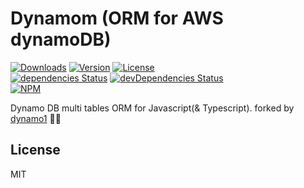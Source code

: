 # Dynamom (ORM for AWS dynamoDB)

<p>
  <a href="https://npmcharts.com/compare/dynamom?minimal=true"><img alt="Downloads" src="https://img.shields.io/npm/dt/dynamom.svg" /></a>
  <a href="https://www.npmjs.com/package/dynamom"><img alt="Version" src="https://img.shields.io/npm/v/dynamom.svg" /></a>
  <a href="https://www.npmjs.com/package/dynamom"><img alt="License" src="https://img.shields.io/npm/l/dynamom.svg" /></a>
  <br />
  <a href="https://david-dm.org/moka-a/dynamom"><img alt="dependencies Status" src="https://david-dm.org/moka-a/dynamom/status.svg" /></a>
  <a href="https://david-dm.org/moka-a/dynamom?type=dev"><img alt="devDependencies Status" src="https://david-dm.org/moka-a/dynamom/dev-status.svg" /></a>
  <br />
  <a href="https://www.npmjs.com/package/dynamom"><img alt="NPM" src="https://nodei.co/npm/dynamom.png" /></a>
</p>

Dynamo DB multi tables ORM for Javascript(& Typescript). forked by [dynamo1](https://github.com/wan2land/dynamo1) 🙏🏻

## License

MIT
